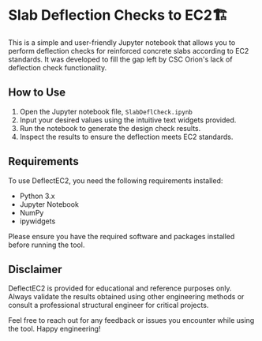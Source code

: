 # Slab Deflection Checks to EC2🏗
This is a simple and user-friendly Jupyter notebook that allows you to perform deflection checks for reinforced concrete slabs according to EC2 standards. It was developed to fill the gap left by CSC Orion's lack of deflection check functionality.

## How to Use

1. Open the Jupyter notebook file, `SlabDeflCheck.ipynb`
2. Input your desired values using the intuitive text widgets provided.
3. Run the notebook to generate the design check results.
4. Inspect the results to ensure the deflection meets EC2 standards.

## Requirements

To use DeflectEC2, you need the following requirements installed:

- Python 3.x
- Jupyter Notebook
- NumPy
- ipywidgets

Please ensure you have the required software and packages installed before running the tool.

## Disclaimer

DeflectEC2 is provided for educational and reference purposes only. Always validate the results obtained using other engineering methods or consult a professional structural engineer for critical projects.

Feel free to reach out for any feedback or issues you encounter while using the tool. Happy engineering!
